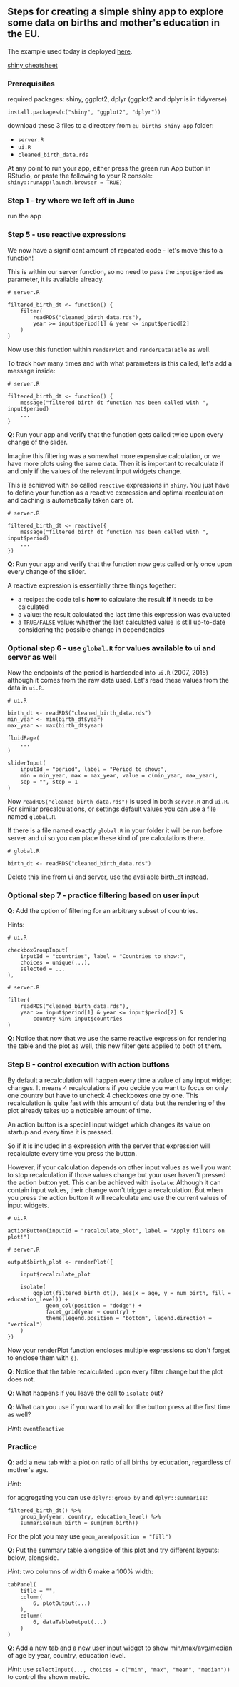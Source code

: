 ## Steps for creating a simple shiny app to explore some data on births and mother's education in the EU.

The example used today is deployed [here](https://ildi-czeller.shinyapps.io/eu_births_shiny_app/).

[shiny cheatsheet](https://www.rstudio.com/wp-content/uploads/2016/01/shiny-cheatsheet.pdf)

### Prerequisites

required packages: shiny, ggplot2, dplyr (ggplot2 and dplyr is in tidyverse)
```
install.packages(c("shiny", "ggplot2", "dplyr"))
```

download these 3 files to a directory from `eu_births_shiny_app` folder:
- `server.R`
- `ui.R`
- `cleaned_birth_data.rds` 

At any point to run your app, either press the green run App button in RStudio, or paste the following to your R console: `shiny::runApp(launch.browser = TRUE)`

### Step 1 - try where we left off in June

run the app

### Step 5 - use reactive expressions

We now have a significant amount of repeated code - let's move this to a function!

This is within our server function, so no need to pass the `input$period` as parameter, it is available already.

```
# server.R

filtered_birth_dt <- function() {
    filter(
        readRDS("cleaned_birth_data.rds"),
        year >= input$period[1] & year <= input$period[2]
    )
}
```

Now use this function within `renderPlot` and `renderDataTable` as well.

To track how many times and with what parameters is this called, let's add a message inside:

```
# server.R

filtered_birth_dt <- function() {
    message("filtered birth dt function has been called with ", input$period)
    ...
}
```

**Q**: Run your app and verify that the function gets called twice upon every change of the slider.

Imagine this filtering was a somewhat more expensive calculation, or we have more plots using the same data. Then it is important to recalculate if and only if the values of the relevant input widgets change.

This is achieved with so called `reactive` expressions in `shiny`. You just have to define your function as a reactive expression and optimal recalculation and caching is automatically taken care of.

```
# server.R

filtered_birth_dt <- reactive({
    message("filtered birth dt function has been called with ", input$period)
    ...
})
```
**Q**: Run your app and verify that the function now gets called only once upon every change of the slider.

A reactive expression is essentially three things together:
 - a recipe: the code tells **how** to calculate the result **if** it needs to be calculated
 - a value: the result calculated the last time this expression was evaluated
 - a `TRUE/FALSE` value: whether the last calculated value is still up-to-date considering the possible change in dependencies

### Optional step 6 - use `global.R` for values available to ui and server as well

Now the endpoints of the period is hardcoded into `ui.R` (2007, 2015) although it comes from the raw data used. Let's read these values from the data in `ui.R`.

```
# ui.R

birth_dt <- readRDS("cleaned_birth_data.rds")
min_year <- min(birth_dt$year)
max_year <- max(birth_dt$year)

fluidPage(
    ...
)
```

```
sliderInput(
    inputId = "period", label = "Period to show:",
    min = min_year, max = max_year, value = c(min_year, max_year),
    sep = "", step = 1
)
```

Now `readRDS("cleaned_birth_data.rds")` is used in both `server.R` and `ui.R`. For similar precalculations, or settings default values you can use a file named `global.R`.

If there is a file named exactly `global.R` in your folder it will be run before server and ui so you can place these kind of pre calculations there.

```
# global.R

birth_dt <- readRDS("cleaned_birth_data.rds")
```

Delete this line from ui and server, use the available birth_dt instead.

### Optional step 7 - practice filtering based on user input

**Q**: Add the option of filtering for an arbitrary subset of countries.

Hints:

```
# ui.R

checkboxGroupInput(
    inputId = "countries", label = "Countries to show:",
    choices = unique(...),
    selected = ...
),
```

```
# server.R

filter(
    readRDS("cleaned_birth_data.rds"),
    year >= input$period[1] & year <= input$period[2] &
        country %in% input$countries
)
```

**Q**: Notice that now that we use the same reactive expression for rendering the table and the plot as well, this new filter gets applied to both of them.

### Step 8 - control execution with action buttons

By default a recalculation will happen every time a value of any input widget changes. It means 4 recalculations if you decide you want to focus on only one country but have to uncheck 4 checkboxes one by one. This recalculation is quite fast with this amount of data but the rendering of the plot already takes up a noticable amount of time.

An action button is a special input widget which changes its value on startup and every time it is pressed.

So if it is included in a expression with the server that expression will recalculate every time you press the button.

However, if your calculation depends on other input values as well you want to stop recalculation if those values change but your user haven't pressed the action button yet. This can be achieved with `isolate`: Although it can contain input values, their change won't trigger a recalculation. But when you press the action button it will recalculate and use the current values of input widgets.

```
# ui.R

actionButton(inputId = "recalculate_plot", label = "Apply filters on plot!")
```

```
# server.R

output$birth_plot <- renderPlot({
    
    input$recalculate_plot
    
    isolate(
        ggplot(filtered_birth_dt(), aes(x = age, y = num_birth, fill = education_level)) + 
            geom_col(position = "dodge") + 
            facet_grid(year ~ country) + 
            theme(legend.position = "bottom", legend.direction = "vertical")
    )
})
```

Now your renderPlot function encloses multiple expressions so don't forget to enclose them with `{}`.

**Q**: Notice that the table recalculated upon every filter change but the plot does not.

**Q**: What happens if you leave the call to `isolate` out?

**Q**: What can you use if you want to wait for the button press at the first time as well?

*Hint*: `eventReactive`

### Practice

**Q**: add a new tab with a plot on ratio of all births by education, regardless of mother's age.

*Hint*:

for aggregating you can use `dplyr::group_by` and `dplyr::summarise`:

```
filtered_birth_dt() %>% 
    group_by(year, country, education_level) %>% 
    summarise(num_birth = sum(num_birth))
```

For the plot you may use `geom_area(position = "fill")`

**Q**: Put the summary table alongside of this plot and try different layouts: below, alongside.

*Hint*: two columns of width 6 make a 100% width:

```
tabPanel(
    title = "",
    column(
        6, plotOutput(...)
    ),
    column(
        6, dataTableOutput(...)
    )
)
```

**Q**: Add a new tab and a new user input widget to show min/max/avg/median of age by year, country, education level.

*Hint*: use `selectInput(..., choices = c("min", "max", "mean", "median"))` to control the shown metric.
